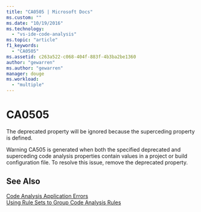 ```yaml
---
title: "CA0505 | Microsoft Docs"
ms.custom: ""
ms.date: "10/19/2016"
ms.technology: 
  - "vs-ide-code-analysis"
ms.topic: "article"
f1_keywords: 
  - "CA0505"
ms.assetid: c263a522-c068-404f-883f-4b3ba2be1360
author: "gewarren"
ms.author: "gewarren"
manager: douge
ms.workload: 
  - "multiple"
---
```

# CA0505
The deprecated property will be ignored because the superceding property is defined.  
  
 Warning CA505 is generated when both the specified deprecated and superceding code analysis properties contain values in a project or build configuration file. To resolve this issue, remove the deprecated property.  
  
## See Also  
 [Code Analysis Application Errors](../code-quality/code-analysis-application-errors.md)   
 [Using Rule Sets to Group Code Analysis Rules](../code-quality/using-rule-sets-to-group-code-analysis-rules.md)   
